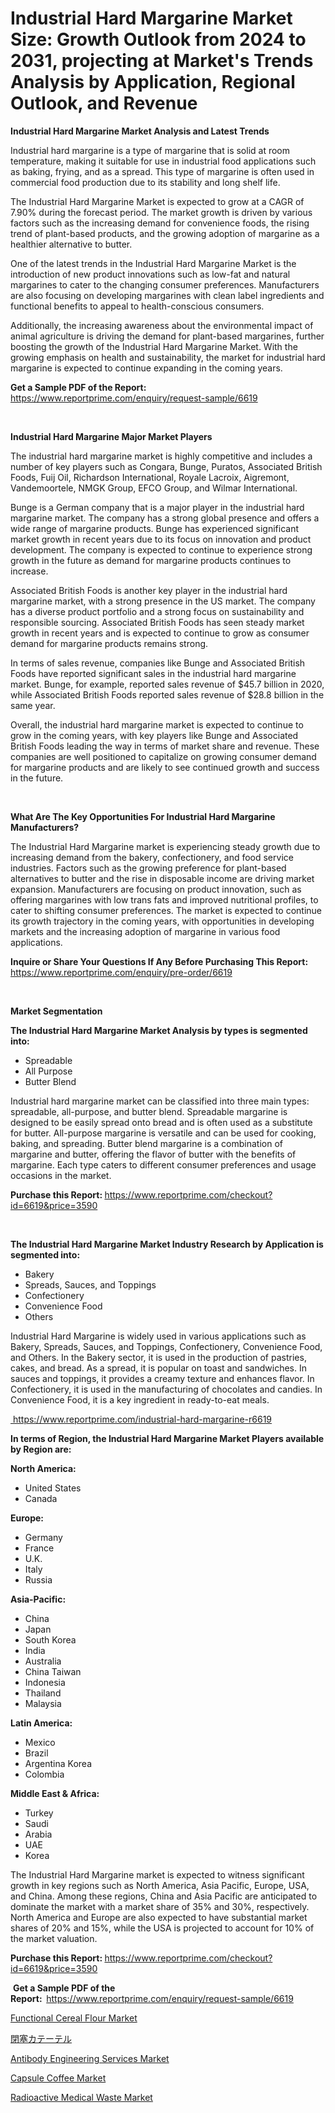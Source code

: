 <p><h1>Industrial Hard Margarine Market Size: Growth Outlook from 2024 to 2031, projecting at Market's Trends Analysis by Application, Regional Outlook, and Revenue</h1></p><p><strong>Industrial Hard Margarine Market Analysis and Latest Trends</strong></p>
<p><p>Industrial hard margarine is a type of margarine that is solid at room temperature, making it suitable for use in industrial food applications such as baking, frying, and as a spread. This type of margarine is often used in commercial food production due to its stability and long shelf life.</p><p>The Industrial Hard Margarine Market is expected to grow at a CAGR of 7.90% during the forecast period. The market growth is driven by various factors such as the increasing demand for convenience foods, the rising trend of plant-based products, and the growing adoption of margarine as a healthier alternative to butter.</p><p>One of the latest trends in the Industrial Hard Margarine Market is the introduction of new product innovations such as low-fat and natural margarines to cater to the changing consumer preferences. Manufacturers are also focusing on developing margarines with clean label ingredients and functional benefits to appeal to health-conscious consumers.</p><p>Additionally, the increasing awareness about the environmental impact of animal agriculture is driving the demand for plant-based margarines, further boosting the growth of the Industrial Hard Margarine Market. With the growing emphasis on health and sustainability, the market for industrial hard margarine is expected to continue expanding in the coming years.</p></p>
<p><strong>Get a Sample PDF of the Report:&nbsp;</strong> <a href="https://www.reportprime.com/enquiry/request-sample/6619">https://www.reportprime.com/enquiry/request-sample/6619</a></p>
<p>&nbsp;</p>
<p><strong>Industrial Hard Margarine Major Market Players</strong></p>
<p><p>The industrial hard margarine market is highly competitive and includes a number of key players such as Congara, Bunge, Puratos, Associated British Foods, Fuij Oil, Richardson International, Royale Lacroix, Aigremont, Vandemoortele, NMGK Group, EFCO Group, and Wilmar International.</p><p>Bunge is a German company that is a major player in the industrial hard margarine market. The company has a strong global presence and offers a wide range of margarine products. Bunge has experienced significant market growth in recent years due to its focus on innovation and product development. The company is expected to continue to experience strong growth in the future as demand for margarine products continues to increase.</p><p>Associated British Foods is another key player in the industrial hard margarine market, with a strong presence in the US market. The company has a diverse product portfolio and a strong focus on sustainability and responsible sourcing. Associated British Foods has seen steady market growth in recent years and is expected to continue to grow as consumer demand for margarine products remains strong.</p><p>In terms of sales revenue, companies like Bunge and Associated British Foods have reported significant sales in the industrial hard margarine market. Bunge, for example, reported sales revenue of $45.7 billion in 2020, while Associated British Foods reported sales revenue of $28.8 billion in the same year.</p><p>Overall, the industrial hard margarine market is expected to continue to grow in the coming years, with key players like Bunge and Associated British Foods leading the way in terms of market share and revenue. These companies are well positioned to capitalize on growing consumer demand for margarine products and are likely to see continued growth and success in the future.</p></p>
<p>&nbsp;</p>
<p><strong>What Are The Key Opportunities For Industrial Hard Margarine Manufacturers?</strong></p>
<p><p>The Industrial Hard Margarine market is experiencing steady growth due to increasing demand from the bakery, confectionery, and food service industries. Factors such as the growing preference for plant-based alternatives to butter and the rise in disposable income are driving market expansion. Manufacturers are focusing on product innovation, such as offering margarines with low trans fats and improved nutritional profiles, to cater to shifting consumer preferences. The market is expected to continue its growth trajectory in the coming years, with opportunities in developing markets and the increasing adoption of margarine in various food applications.</p></p>
<p><strong>Inquire or Share Your Questions If Any Before Purchasing This Report:</strong> <a href="https://www.reportprime.com/enquiry/pre-order/6619">https://www.reportprime.com/enquiry/pre-order/6619</a></p>
<p>&nbsp;</p>
<p><strong>Market Segmentation</strong></p>
<p><strong>The Industrial Hard Margarine Market Analysis by types is segmented into:</strong></p>
<p><ul><li>Spreadable</li><li>All Purpose</li><li>Butter Blend</li></ul></p>
<p><p>Industrial hard margarine market can be classified into three main types: spreadable, all-purpose, and butter blend. Spreadable margarine is designed to be easily spread onto bread and is often used as a substitute for butter. All-purpose margarine is versatile and can be used for cooking, baking, and spreading. Butter blend margarine is a combination of margarine and butter, offering the flavor of butter with the benefits of margarine. Each type caters to different consumer preferences and usage occasions in the market.</p></p>
<p><strong>Purchase this Report:&nbsp;</strong><a href="https://www.reportprime.com/checkout?id=6619&price=3590">https://www.reportprime.com/checkout?id=6619&price=3590</a></p>
<p>&nbsp;</p>
<p><strong>The Industrial Hard Margarine Market Industry Research by Application is segmented into:</strong></p>
<p><ul><li>Bakery</li><li>Spreads, Sauces, and Toppings</li><li>Confectionery</li><li>Convenience Food</li><li>Others</li></ul></p>
<p><p>Industrial Hard Margarine is widely used in various applications such as Bakery, Spreads, Sauces, and Toppings, Confectionery, Convenience Food, and Others. In the Bakery sector, it is used in the production of pastries, cakes, and bread. As a spread, it is popular on toast and sandwiches. In sauces and toppings, it provides a creamy texture and enhances flavor. In Confectionery, it is used in the manufacturing of chocolates and candies. In Convenience Food, it is a key ingredient in ready-to-eat meals.</p></p>
<p><a href="https://www.reportprime.com/industrial-hard-margarine-r6619">&nbsp;https://www.reportprime.com/industrial-hard-margarine-r6619</a></p>
<p><strong>In terms of Region, the Industrial Hard Margarine Market Players available by Region are:</strong></p>
<p>
    <p> <strong> North America: </strong>
        <ul>
            <li>United States</li>
            <li>Canada</li>
        </ul>
        </p> 
    <p> <strong> Europe: </strong>
        <ul>
            <li>Germany</li>
            <li>France</li>
            <li>U.K.</li>
            <li>Italy</li>
            <li>Russia</li>
        </ul>
        </p> 
    <p> <strong> Asia-Pacific: </strong>
        <ul>
            <li>China</li>
            <li>Japan</li>
            <li>South Korea</li>
            <li>India</li>
            <li>Australia</li>
            <li>China Taiwan</li>
            <li>Indonesia</li>
            <li>Thailand</li>
            <li>Malaysia</li>
        </ul>
        </p> 
    <p> <strong> Latin America: </strong>
        <ul>
            <li>Mexico</li>
            <li>Brazil</li>
            <li>Argentina Korea</li>
            <li>Colombia</li>
        </ul>
        </p> 
    <p> <strong> Middle East & Africa: </strong>
        <ul>
            <li>Turkey</li>
            <li>Saudi</li>
            <li>Arabia</li>
            <li>UAE</li>
            <li>Korea</li>
        </ul>
    </p>
    </p>
<p><p>The Industrial Hard Margarine market is expected to witness significant growth in key regions such as North America, Asia Pacific, Europe, USA, and China. Among these regions, China and Asia Pacific are anticipated to dominate the market with a market share of 35% and 30%, respectively. North America and Europe are also expected to have substantial market shares of 20% and 15%, while the USA is projected to account for 10% of the market valuation.</p></p>
<p><strong>Purchase this Report: </strong><a href="https://www.reportprime.com/checkout?id=6619&price=3590">https://www.reportprime.com/checkout?id=6619&price=3590</a></p>
<p>&nbsp;<strong>Get a Sample PDF of the Report:&nbsp;&nbsp;</strong><a href="https://www.reportprime.com/enquiry/request-sample/6619">https://www.reportprime.com/enquiry/request-sample/6619</a></p>
<p><strong></strong></p>
<p><p><a href="https://github.com/ayamsauke86/Market-Research-Report-List-1/blob/main/functional-cereal-flour-market.md">Functional Cereal Flour Market</a></p><p><a href="https://medium.com/@jackparker654/2024%E5%B9%B4%E3%81%8B%E3%82%892031%E5%B9%B4%E3%81%BE%E3%81%A7%E3%81%AE%E3%82%AA%E3%82%AF%E3%83%AB%E3%83%BC%E3%82%B8%E3%83%A7%E3%83%B3%E3%82%AB%E3%83%86%E3%83%BC%E3%83%86%E3%83%AB%E5%B8%82%E5%A0%B4%E3%82%B7%E3%82%A7%E3%82%A2%E3%81%A8%E7%AB%B6%E4%BA%89%E6%A7%8B%E5%9B%B3%E3%81%AB%E9%96%A2%E3%81%99%E3%82%8B%E6%B4%9E%E5%AF%9F-190557b2ffbc">閉塞カテーテル</a></p><p><a href="https://issuu.com/reportprime-2/docs/antibody-engineering-services-market-size-2030.ppt">Antibody Engineering Services Market</a></p><p><a href="https://medium.com/@v8581137/comprehensive-analysis-of-the-global-capsule-coffee-market-growth-trends-market-forecasts-2024-94f980b8b5dc">Capsule Coffee Market</a></p><p><a href="https://issuu.com/reportprime-2/docs/radioactive-medical-waste-market-size-2030.pptx">Radioactive Medical Waste Market</a></p></p>